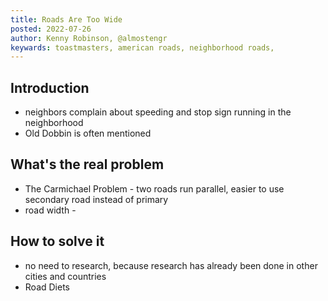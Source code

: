 ```yaml
---
title: Roads Are Too Wide
posted: 2022-07-26
author: Kenny Robinson, @almostengr
keywards: toastmasters, american roads, neighborhood roads, 
---
```


## Introduction

* neighbors complain about speeding and stop sign running in the neighborhood
* Old Dobbin is often mentioned 


## What's the real problem

* The Carmichael Problem - two roads run parallel, easier to use secondary road instead of primary
* road width - 

## How to solve it

* no need to research, because research has already been done in other cities and countries
* Road Diets

